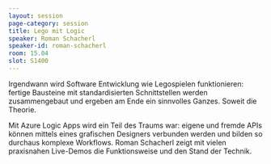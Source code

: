 ```yaml
---
layout: session
page-category: session
title: Lego mit Logic
speaker: Roman Schacherl
speaker-id: roman-schacherl
room: 15.04
slot: S1400
---
```

Irgendwann wird Software Entwicklung wie Legospielen funktionieren: fertige Bausteine mit standardisierten Schnittstellen werden zusammengebaut und ergeben am Ende ein sinnvolles Ganzes. Soweit die Theorie.

Mit Azure Logic Apps wird ein Teil des Traums war: eigene und fremde APIs können mittels eines grafischen Designers verbunden werden und bilden so durchaus komplexe Workflows. Roman Schacherl zeigt mit vielen praxisnahen Live-Demos die Funktionsweise und den Stand der Technik.

